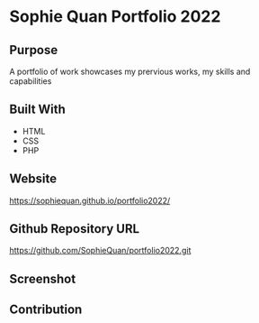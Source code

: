 # Sophie Quan Portfolio 2022

## Purpose
A portfolio of work showcases my prervious works, my skills and capabilities

## Built With
* HTML
* CSS
* PHP

## Website
https://sophiequan.github.io/portfolio2022/

## Github Repository URL
https://github.com/SophieQuan/portfolio2022.git

## Screenshot

## Contribution